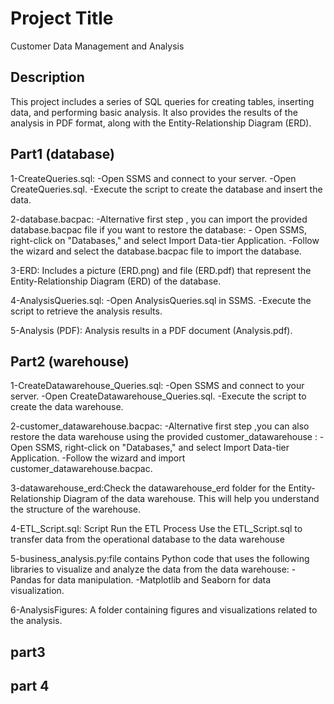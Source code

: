 # Project Title
Customer Data Management and Analysis

## Description
This project includes a series of SQL queries for creating tables,
inserting data, and performing basic analysis. It also provides the results of the analysis in PDF format,
along with the Entity-Relationship Diagram (ERD).

## Part1  (database)
1-CreateQueries.sql: 
               -Open SSMS and connect to your server.
               -Open CreateQueries.sql.
               -Execute the script to create the database and insert the data.

2-database.bacpac: -Alternative first step , you can import the provided database.bacpac file 
                     if you want to restore the database:
                  - Open SSMS, right-click on "Databases," and select Import Data-tier Application.
                  -Follow the wizard and select the database.bacpac file to import the database.

3-ERD: Includes a picture (ERD.png) and file (ERD.pdf) that represent the Entity-Relationship Diagram (ERD) of the database.

4-AnalysisQueries.sql: 
                     -Open AnalysisQueries.sql in SSMS.
                     -Execute the script to retrieve the analysis results.
                     
5-Analysis (PDF): Analysis results in a PDF document (Analysis.pdf).

## Part2   (warehouse)
1-CreateDatawarehouse_Queries.sql: 
                                 -Open SSMS and connect to your server.
                                 -Open CreateDatawarehouse_Queries.sql.
                                 -Execute the script to create the data warehouse.

2-customer_datawarehouse.bacpac: -Alternative first step ,you can also restore the data warehouse using the provided customer_datawarehouse :
                                 -Open SSMS, right-click on "Databases," and select Import Data-tier Application.
                                 -Follow the wizard and import customer_datawarehouse.bacpac.

3-datawarehouse_erd:Check the datawarehouse_erd folder for the Entity-Relationship Diagram of the data warehouse. This will help you understand the structure of the warehouse.

4-ETL_Script.sql: Script Run the ETL Process
                  Use the ETL_Script.sql to transfer data from the operational database to the data warehouse 

5-business_analysis.py:file contains Python code that uses the following libraries to visualize and analyze the data from the data warehouse:
                     -Pandas for data manipulation.
                     -Matplotlib and Seaborn for data visualization.

6-AnalysisFigures: A folder containing figures and visualizations related to the analysis.

## part3
## part 4

